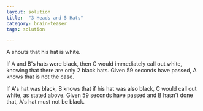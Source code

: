 ```yaml
---
layout: solution
title:  "3 Heads and 5 Hats"
category: brain-teaser
tags: solution

---
```


A shouts that his hat is white.

If A and B's hats were black, then C would immediately call out white, knowing that there are only 2 black hats.  Given 59 seconds have passed, A knows that is not the case.

If A's hat was black, B knows that if his hat was also black, C would call out white, as stated above.  Given 59 seconds have passed and B hasn't done that, A's hat must not be black.
